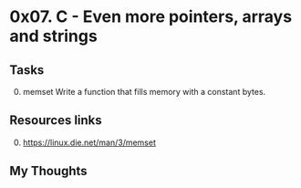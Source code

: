 # 0x07. C - Even more pointers, arrays and strings

## Tasks
0. memset 
Write a function that fills memory with a constant bytes.

## Resources links
0. https://linux.die.net/man/3/memset 

## My Thoughts
